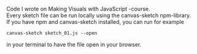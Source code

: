 Code I wrote on Making Visuals with JavaScript -course. \
Every sketch file can be run locally using the canvas-sketch npm-library. \
If you have npm and canvas-sketch installed, you can run for example
````
canvas-sketch sketch_01.js --open
````
in your terminal to have the file open in your browser.
